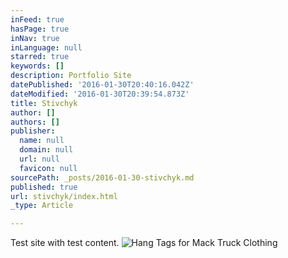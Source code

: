 ```yaml
---
inFeed: true
hasPage: true
inNav: true
inLanguage: null
starred: true
keywords: []
description: Portfolio Site
datePublished: '2016-01-30T20:40:16.042Z'
dateModified: '2016-01-30T20:39:54.873Z'
title: Stivchyk
author: []
authors: []
publisher:
  name: null
  domain: null
  url: null
  favicon: null
sourcePath: _posts/2016-01-30-stivchyk.md
published: true
url: stivchyk/index.html
_type: Article

---
```

Test site with test content.
![Hang Tags for Mack Truck Clothing](https://the-grid-user-content.s3-us-west-2.amazonaws.com/7adae3fe-2175-4857-b7f3-4808da2bf5c4.jpg)